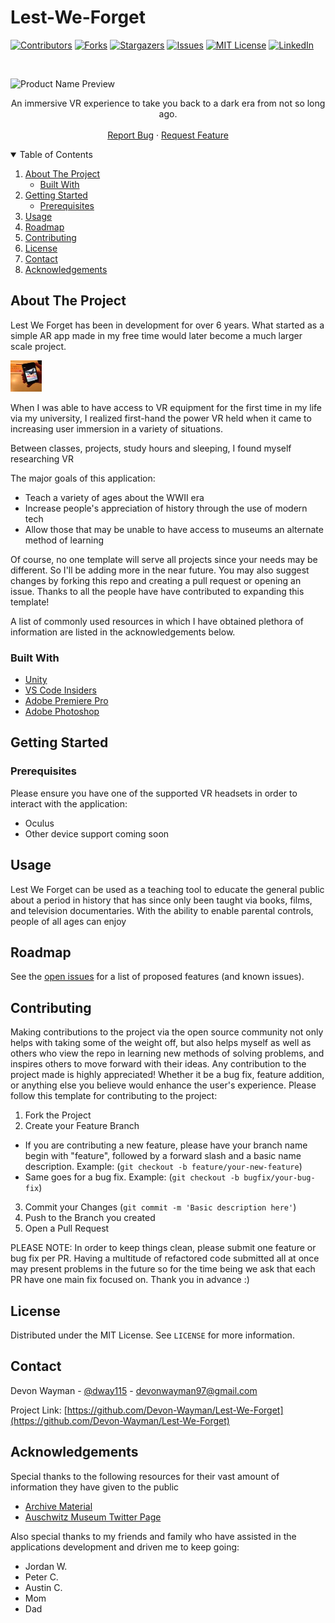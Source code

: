# Lest-We-Forget

[![Contributors][contributors-shield]][contributors-url]
[![Forks][forks-shield]][forks-url]
[![Stargazers][stars-shield]][stars-url]
[![Issues][issues-shield]][issues-url]
[![MIT License][license-shield]][license-url]
[![LinkedIn][linkedin-shield]][linkedin-url]


<br />
<p align="center">

  <!-- <a href="https://github.com/othneildrew/Best-README-Template"> <img src="images/logo.png" alt="Logo" width="80" height="80"></a> -->
  <!-- <h1 align="center">Lest We Forget</h1> -->
  ![Product Name Preview][product-screenshot]


  <p align="center">
    An immersive VR experience to take you back to a dark era from not so long ago.
    <br />
    <br />
    <a href="https://github.com/Devon-Wayman/Lest-We-Forget/issues">Report Bug</a>
    ·
    <a href="https://github.com/Devon-Wayman/Lest-We-Forget/issues">Request Feature</a>
  </p>
</p>


<details open="open">
  <summary>Table of Contents</summary>
  <ol>
    <li>
      <a href="#about-the-project">About The Project</a>
      <ul>
        <li><a href="#built-with">Built With</a></li>
      </ul>
    </li>
    <li>
      <a href="#getting-started">Getting Started</a>
      <ul>
        <li><a href="#prerequisites">Prerequisites</a></li>
      </ul>
    </li>
    <li><a href="#usage">Usage</a></li>
    <li><a href="#roadmap">Roadmap</a></li>
    <li><a href="#contributing">Contributing</a></li>
    <li><a href="#license">License</a></li>
    <li><a href="#contact">Contact</a></li>
    <li><a href="#acknowledgements">Acknowledgements</a></li>
  </ol>
</details>


## About The Project

Lest We Forget has been in development for over 6 years. What started as a simple AR app made in my free time would later become a much larger scale project.

<!-- [![AR App Preview][ar-app]] -->
 <img src="images/ar_app.png" alt="Logo" width="50" height="50">

When I was able to have access to VR equipment for the first time in my life via my university, I realized first-hand the power VR held when it came to increasing user immersion in a variety of situations.

Between classes, projects, study hours and sleeping, I found myself researching VR 

The major goals of this application:
* Teach a variety of ages about the WWII era
* Increase people's appreciation of history through the use of modern tech
* Allow those that may be unable to have access to museums an alternate method of learning

Of course, no one template will serve all projects since your needs may be different. So I'll be adding more in the near future. You may also suggest changes by forking this repo and creating a pull request or opening an issue. Thanks to all the people have have contributed to expanding this template!

A list of commonly used resources in which I have obtained plethora of information are listed in the acknowledgements below. 

### Built With
* [Unity](https://www.unity3d.com)
* [VS Code Insiders](https://code.visualstudio.com/insiders/)
* [Adobe Premiere Pro](https://www.adobe.com/products/premiere.html)
* [Adobe Photoshop](https://www.adobe.com/products/photoshop.html)


## Getting Started
<!-- This is an example of how you may give instructions on setting up your project locally.
To get a local copy up and running follow these simple example steps. -->
### Prerequisites

Please ensure you have one of the supported VR headsets in order to interact with the application:
* Oculus
* Other device support coming soon



## Usage
<!-- Use this space to show useful examples of how a project can be used. Additional screenshots, code examples and demos work well in this space. You may also link to more resources. -->
Lest We Forget can be used as a teaching tool to educate the general public about a period in history that has since only been taught via books, films, and television documentaries. With the ability to enable parental controls, people of all ages can enjoy 

<!-- _For more examples, please refer to the [Documentation](https://example.com)_ -->

<!-- ROADMAP -->
## Roadmap

See the [open issues](https://github.com/Devon-Wayman/Lest-We-Forget/issues) for a list of proposed features (and known issues).


<!-- CONTRIBUTING -->
## Contributing

Making contributions to the project via the open source community not only helps with taking some of the weight off, but also helps myself as well as others
who view the repo in learning new methods of solving problems, and inspires others to move forward with their ideas. Any contribution to the project made is highly appreciated!
Whether it be a bug fix, feature addition, or anything else you believe would enhance the user's experience. Please follow this template for contributing to the project:

1. Fork the Project
2. Create your Feature Branch
  * If you are contributing a new feature, please have your branch name begin with "feature", followed
    by a forward slash and a basic name description. Example: (`git checkout -b feature/your-new-feature`)
  * Same goes for a bug fix. Example: (`git checkout -b bugfix/your-bug-fix`)
3. Commit your Changes (`git commit -m 'Basic description here'`)
4. Push to the Branch you created
5. Open a Pull Request

PLEASE NOTE: In order to keep things clean, please submit one feature or bug fix per PR.
Having a multitude of refactored code submitted all at once may present problems in the future so for the time being we ask that each PR have one main fix focused on. Thank you in advance :) 



<!-- LICENSE -->
## License
Distributed under the MIT License. See `LICENSE` for more information.



<!-- CONTACT -->
## Contact

Devon Wayman - [@dway115](https://twitter.com/dway115) - devonwayman97@gmail.com

Project Link: [https://github.com/Devon-Wayman/Lest-We-Forget](https://github.com/Devon-Wayman/Lest-We-Forget)



<!-- ACKNOWLEDGEMENTS -->
## Acknowledgements
Special thanks to the following resources for their vast amount of information they have given to the public 

* [Archive Material](https://archive.org/)
* [Auschwitz Museum Twitter Page](https://twitter.com/AuschwitzMuseum)

Also special thanks to my friends and family who have assisted in the applications development and driven me to keep going:
  * Jordan W.
  * Peter C.
  * Austin C.
  * Mom
  * Dad


<!-- MARKDOWN LINKS & IMAGES -->
<!-- https://www.markdownguide.org/basic-syntax/#reference-style-links -->
[contributors-shield]: https://img.shields.io/github/contributors/Devon-Wayman/Lest-We-Forget.svg?style=for-the-badge
[contributors-url]: https://github.com/Devon-Wayman/Lest-We-Forget/graphs/contributors
[forks-shield]: https://img.shields.io/github/forks/Devon-Wayman/Lest-We-Forget.svg?style=for-the-badge
[forks-url]: https://github.com/Devon-Wayman/Lest-We-Forget/network/members
[stars-shield]: https://img.shields.io/github/stars/Devon-Wayman/Lest-We-Forget.svg?style=for-the-badge
[stars-url]: https://github.com/Devon-Wayman/Lest-We-Forget/stargazers
[issues-shield]: https://img.shields.io/github/issues/Devon-Wayman/Lest-We-Forget.svg?style=for-the-badge
[issues-url]: https://github.com/Devon-Wayman/Lest-We-Forget/issues
[license-shield]: https://img.shields.io/github/license/Devon-Wayman/Lest-We-Forget.svg?style=for-the-badge
[license-url]: https://github.com/Devon-Wayman/Lest-We-Forget/blob/master/LICENSE.txt
[linkedin-shield]: https://img.shields.io/badge/-LinkedIn-black.svg?style=for-the-badge&logo=linkedin&colorB=555
[linkedin-url]: https://www.linkedin.com/in/devon-wayman/
[product-screenshot]: images/lwf_readme.gif
[family-photo]: images/family.jpg
[ar-app]: images/ar_app.png
